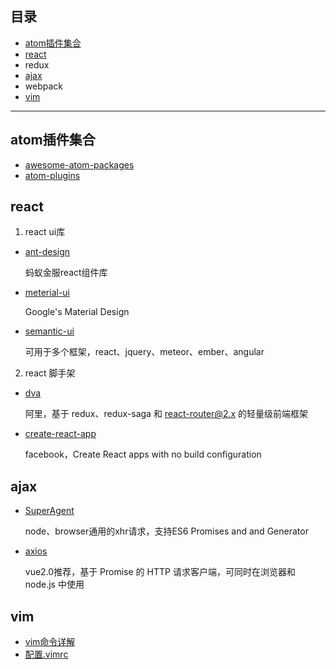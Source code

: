 ## 目录
- [atom插件集合](#atom插件集合)
- [react](#react)
- redux
- [ajax](#ajax)
- webpack
- [vim](#vim)

---



## <span id="atom">atom插件集合</span>
- [awesome-atom-packages](https://github.com/shery15/awesome-atom-packages/blob/master/README-zh.md)
- [atom-plugins](https://github.com/kompasim/atom-plugins/blob/master/README.md)



## <span id="react">react</span>
1. react ui库
  - [ant-design](https://ant.design/docs/react/introduce-cn)

    蚂蚁金服react组件库
  - [meterial-ui](http://www.material-ui.com/)

    Google's Material Design
  - [semantic-ui](http://www.semantic-ui.cn/introduction/integrations.html)

    可用于多个框架，react、jquery、meteor、ember、angular
2. react 脚手架

  - [dva](https://github.com/dvajs/dva/blob/master/README_zh-CN.md)

    阿里，基于 redux、redux-saga 和 react-router@2.x 的轻量级前端框架
  - [create-react-app](https://github.com/facebookincubator/create-react-app)

    facebook，Create React apps with no build configuration




    

## <span id="ajax">ajax</span>

- [SuperAgent](http://visionmedia.github.io/superagent/)

  node、browser通用的xhr请求，支持ES6 Promises and and Generator

- [axios](https://github.com/mzabriskie/axios)

  vue2.0推荐，基于 Promise 的 HTTP 请求客户端，可同时在浏览器和 node.js 中使用




## <span id="vim">vim</span>
- <a href="http://www.cnblogs.com/usergaojie/p/4583796.html" target="_blank">vim命令详解</a>
- [配置.vimrc](http://blog.csdn.net/yuanmengong886/article/details/52914714)
